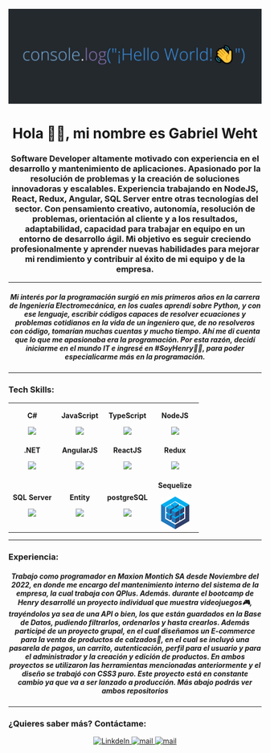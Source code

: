 <p align='center'>
    <img src='https://github.com/gabrielweht/gabrielweht/blob/main/imgageRead.jpg' </img>
</p>

<h1 align="center">Hola 👋👋, mi nombre es Gabriel Weht</h1>

<h3 align="center">Software Developer altamente motivado con experiencia en el desarrollo y mantenimiento de aplicaciones. Apasionado por la resolución de problemas y la creación de soluciones innovadoras y escalables. Experiencia trabajando en NodeJS, React, Redux, Angular, SQL Server entre otras tecnologías del sector. Con pensamiento creativo, autonomía, resolución de problemas, orientación al cliente y a los resultados, adaptabilidad, capacidad para trabajar en equipo en un entorno de desarrollo ágil. Mi objetivo es seguir creciendo profesionalmente y aprender nuevas habilidades para mejorar mi rendimiento y contribuir al éxito de mi equipo y de la empresa.</h3>

<hr/>

<h5 align='center'>Mi interés por la programación surgió en mis primeros años en la carrera de Ingeniería Electromecánica, en los cuales aprendí sobre Python, y con ese lenguaje, escribir códigos capaces de resolver ecuaciones y problemas cotidianos en la vida de un ingeniero que, de no resolveros con código, tomarían muchas cuentas y mucho tiempo. Ahí me di cuenta que lo que me apasionaba era la programación. Por esta razón, decidí iniciarme en el mundo IT e ingresé en #SoyHenry🚀🚀, para poder especialicarme más en la programación.</h5>

<hr/>

### Tech Skills:

<table align='center' width='50%'>
<tbody>
    
<tr>  

<td align="center" width="25%">
<p><b><center>C#</center></b></p> 
<img height=65px src="https://img.icons8.com/nolan/64/c-sharp-logo.png"> 
</td> 
    
<td align="center" width="25%">
<p><b><center>JavaScript</center></b></p> 
<img height=65px src="https://img.icons8.com/color/2x/javascript.png"> 
</td> 
    
<td align="center" width="25%">
<p><b><center>TypeScript</center></b></p> 
<img height=65px src="https://img.icons8.com/fluency/512/typescript.png"> 
</td>

<td align="center" width="25%">
<p><b><center>NodeJS</center></b></p> 
<img height=60px src="https://img.icons8.com/color/2x/nodejs.png"> 
</td>

</tr>

<tr>
<td align="center" width="25%">
<p><b><center>.NET</center></b></p> 
<img height=65px src="https://img.icons8.com/color/48/net-framework.png"> 
</td>
    
<td align="center" width="25%">
<p><b><center>AngularJS</center></b></p> 
<img height=65px src="https://img.icons8.com/color/512/angularjs.png"> 
</td>
    
<td align="center" width="25%">
<p><b><center>ReactJS</center></b></p> 
<img height=60px src="https://img.icons8.com/ultraviolet/2x/react.png"> 
</td>

<td align="center" width="25%">
<p><b><center>Redux</center></b></p> 
<img height=65px src="https://img.icons8.com/color/452/redux.png"> 
</td>

</tr>
    
<tr width="100%">

<td align="center" width="25%">
<p><b><center>SQL Server</center></b></p> 
<img height=65px src="https://img.icons8.com/color/344/sql.png"> 
</td>

<td align="center" width="25%">
<p><b><center>Entity</center></b></p> 
<img height=65px src="https://www.fixedbuffer.com/wp-content/uploads/2018/09/EFCore.png"> 
</td>

<td align="center" width="25%">
<p><b><center>postgreSQL</center></b></p> 
<img height=65px src="https://img.icons8.com/color/344/postgreesql.png"> 
</td>

<td align="center" width="25%">
<p><b><center>Sequelize</center></b></p> 
<img height=65px src="https://github.com/gabrielweht/gabrielweht/blob/main/logoSequelize.png"> 
</td>
</tr>
   

</tbody>
</table>

<hr/>

### Experiencia:

<h5 align='center'>Trabajo como programador en Maxion Montich SA desde Noviembre del 2022, en donde me encargo del mantenimiento interno del sistema de la empresa, la cual trabaja con QPlus. Además. durante el bootcamp de Henry desarrollé un proyecto individual que muestra videojuegos🎮, trayéndolos ya sea de una API o bien, los que están guardados en la Base de Datos, pudiendo filtrarlos, ordenarlos y hasta crearlos. Además participé de un proyecto grupal, en el cual diseñamos un E-commerce para la venta de productos de calzados👟, en el cual se incluyó una pasarela de pagos, un carrito, autenticación, perfil para el usuario y para el administrador y la creación y edición de productos. En ambos proyectos se utilizaron las herramientas mencionadas anteriormente y el diseño se trabajó con CSS3 puro. Este proyecto está en constante cambio ya que va a ser lanzado a producción.
Más abajo podrás ver ambos repositorios
</h5>

<hr/>

### ¿Quieres saber más? Contáctame: 
<div align='center'>
    <a href="https://www.linkedin.com/in/gabriel-weht/" target="_blank">
      <img alt="LinkdeIn" width="5%" color='white' src="https://img.icons8.com/color/344/linkedin-circled--v1.png" />
    </a>
    <a href="mailto:gabrielestebanw@gmail.com" target="_blank">
        <img src="https://img.icons8.com/color/344/gmail.png" width="5%" alt="mail">
    </a>
    <a href="https://wa.me/+5490351158019304" target="_blank">
        <img src="https://img.icons8.com/color/344/whatsapp.png" width="5%" alt="mail">
    </a>
</div>
